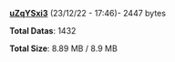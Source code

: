 [**uZqYSxi3**](/data/uZqYSxi3.txt) (23/12/22 - 17:46)- 2447 bytes

**Total Datas**: 1432

**Total Size**: 8.89 MB / 8.9 MB